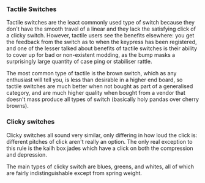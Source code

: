 ### Tactile Switches
Tactile switches are the leact commonly used type of switch because they don't have the smooth travel of a linear and they lack the satisfying click of a clicky switch. However, tactile users see the benefits elsewhere: you get the feedback from the switch as to when the keypress has been registered, and one of the lesser talked about benefits of tactile switches is their ability to cover up for bad or non-existent modding, as the bump masks a surprisingly large quantity of case ping or stabiliser rattle.

The most common type of tactile is the brown switch, which as any enthusiast will tell you, is less than desirable in a higher end board, so tactile switches are much better when not bought as part of a generalised category, and are much higher quality when bought from a vendor that doesn't mass produce all types of switch (basically holy pandas over cherry browns).

### Clicky switches
Clicky switches all sound very similar, only differing in how loud the click is: different pitches of click aren't really an option. The only real exception to this rule is the kailh box jades which have a click on both the compression and depression.

The main types of clicky switch are blues, greens, and whites, all of which are fairly indistinguishable except from spring weight.